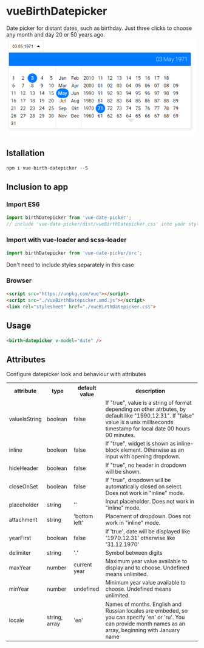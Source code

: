# vueBirthDatepicker
Date picker for distant dates, such as birthday.
Just three clicks to choose any month and day 20 or 50 years ago.
![Screenshot of vue-birth-datepicker](./vue-birth-datepicker-screenshot.png)

## Istallation
```javascript
npm i vue-birth-datepicker --S
```
## Inclusion to app
### Import ES6
```javascript
import birthDatepicker from 'vue-date-picker';
// include 'vue-date-picker/dist/vueBirthDatepicker.css' into your styles
```

### Import with vue-loader and scss-loader
```javascript
import birthDatepicker from 'vue-date-picker/src';
```
Don't need to include styles separately in this case

### Browser
```html
<script src="https://unpkg.com/vue"></script>
<script src="./vueBirthDatepicker.umd.js"></script>
<link rel="stylesheet" href="./vueBirthDatepicker.css">
```

## Usage
```html
<birth-datepicker v-model="date" />
```

## Attributes
Configure datepicker look and behaviour with attributes
<table>
 <tr>
   <th>attribute</th>
   <th>type</th>
   <th>default value</th>
   <th>description</th>
 </tr>
 <tr>
   <td>valueIsString</td>
   <td>boolean</td>
   <td>false</td>
   <td>If "true", value is a string of format depending on other atrbutes, by default like "1990.12.31". If "false" value is a unix milliseconds timestamp for local date 00 hours 00 minutes.</td>
 </tr>
 <tr>
   <td>inline</td>
   <td>boolean</td>
   <td>false</td>
   <td>If "true", widget is shown as inline-block element. Otherwise as an input with opening dropdown.</td>
 </tr>
 <tr>
   <td>hideHeader</td>
   <td>boolean</td>
   <td>false</td>
   <td>If "true", no header in dropdown will be shown.</td>
 </tr>
 <tr>
   <td>closeOnSet</td>
   <td>boolean</td>
   <td>false</td>
   <td>If "true", dropdown will be automatically closed on select. Does not work in "inline" mode.</td>
 </tr>
 <tr>
   <td>placeholder</td>
   <td>string</td>
   <td>''</td>
   <td>Input placeholder. Does not work in "inline" mode.</td>
 </tr>
 <tr>
   <td>attachment</td>
   <td>string</td>
   <td>'bottom left'</td>
   <td>Placement of dropdown. Does not work in "inline" mode.</td>
 </tr>
 <tr>
   <td>yearFirst</td>
   <td>boolean</td>
   <td>false</td>
   <td>If 'true', date will be displayed like '1970.12.31' otherwise like '31.12.1970'</td>
 </tr>
 <tr>
   <td>delimiter</td>
   <td>string</td>
   <td>'.'</td>
   <td>Symbol between digits</td>
 </tr>
 <tr>
   <td>maxYear</td>
   <td>number</td>
   <td>current year</td>
   <td>Maximum year value available to display and to choose. Undefined means unlimited.</td>
 </tr>
 <tr>
   <td>minYear</td>
   <td>number</td>
   <td>undefined</td>
   <td>Minimum year value available to choose. Undefined means unlimited.</td>
 </tr>
 <tr>
   <td>locale</td>
   <td>string, array</td>
   <td>'en'</td>
   <td>Names of months. English and Russian locales are embeded, so you can specify 'en' or 'ru'. You can provide month names as an array, beginning with January name</td>
 </tr>
</table>
